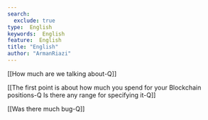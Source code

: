 ```yaml
---
search:
  exclude: true
type:  English
keywords:  English
feature:  English
title: "English"
author: "ArmanRiazi"
---
```


[[How much are we talking about-Q]]

[[The first point is about how much you spend for your Blockchain positions-Q Is there any range for specifying it-Q]]

[[Was there much bug-Q]]